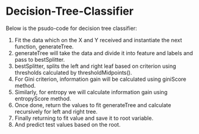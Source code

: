 # Decision-Tree-Classifier

Below is the psudo-code for decision tree classifier:

1. Fit the data which on the X and Y received and instantiate the next function, generateTree.
2. generateTree will take the data and divide it into feature and labels and pass to bestSplitter.
3. bestSplitter, splits the left and right leaf based on criterion using thresholds calculated by thresholdMidpoints().
4. For Gini criterion, information gain will be calculated using giniScore method.
5. Similarly, for entropy we will calculate information gain using entropyScore method.
6. Once done, return the values to fit generateTree and calculate recursively for left and right tree.
7. Finally returning to fit value and save it to root variable.
8. And predict test values based on the root.
